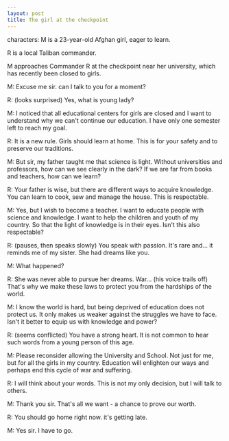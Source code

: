 ```yaml
---
layout: post
title: The girl at the checkpoint
---
```

    
characters:
M is a 23-year-old Afghan girl, eager to learn.
  
R is a local Taliban commander.

M approaches Commander R at the checkpoint near her university, which has recently been closed to girls.

M: Excuse me sir.  can I talk to you for a moment? 

R: (looks surprised) Yes, what is young lady?

M: I noticed that all educational centers for girls are closed and I want to understand why we can't continue our education.  I have only one semester left to reach my goal.

R: It is a new rule.  Girls should learn at home.  This is for your safety and to preserve our traditions.

M: But sir, my father taught me that science is light.  Without universities and professors, how can we see clearly in the dark?  If we are far from books and teachers, how can we learn?

R: Your father is wise, but there are different ways to acquire knowledge.  You can learn to cook, sew and manage the house.  This is respectable.

M: Yes, but I wish to become a teacher.  I want to educate people with science and knowledge.  I want to help the children and youth of my country.  So that the light of knowledge is in their eyes.  Isn't this also respectable?

R: (pauses, then speaks slowly) You speak with passion.  It's rare and... it reminds me of my sister.  She had dreams like you.

M: What happened?

R: She was never able to pursue her dreams.  War... (his voice trails off) That's why we make these laws to protect you from the hardships of the world.

M: I know the world is hard, but being deprived of education does not protect us.  It only makes us weaker against the struggles we have to face.  Isn't it better to equip us with knowledge and power?

R: (seems conflicted) You have a strong heart.  It is not common to hear such words from a young person of this age.

M: Please reconsider allowing the University and School.  Not just for me, but for all the girls in my country.  Education will enlighten our ways and perhaps end this cycle of war and suffering.

R: I will think about your words.  This is not my only decision, but I will talk to others.

M: Thank you sir.  That's all we want - a chance to prove our worth.

R: You should go home right now.  it's getting late.

M: Yes sir.  I have to go.
